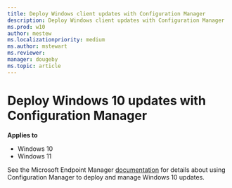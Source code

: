 ```yaml
---
title: Deploy Windows client updates with Configuration Manager
description: Deploy Windows client updates with Configuration Manager
ms.prod: w10
author: mestew
ms.localizationpriority: medium
ms.author: mstewart
ms.reviewer: 
manager: dougeby
ms.topic: article
---
```


# Deploy Windows 10 updates with Configuration Manager

**Applies to**

- Windows 10
- Windows 11

See the Microsoft Endpoint Manager [documentation](/mem/configmgr/osd/deploy-use/manage-windows-as-a-service) for details about using Configuration Manager to deploy and manage Windows 10 updates.
